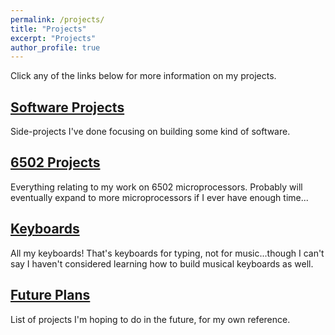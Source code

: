 ```yaml
---
permalink: /projects/
title: "Projects"
excerpt: "Projects"
author_profile: true
---
```


Click any of the links below for more information on my projects.

## [Software Projects](/projects/software)

Side-projects I've done focusing on building some kind of software.

## [6502 Projects](/projects/6502)

Everything relating to my work on 6502 microprocessors. Probably will eventually expand to more microprocessors if I ever have enough time...

## [Keyboards](/projects/keyboards)

All my keyboards! That's keyboards for typing, not for music...though I can't say I haven't considered learning how to build musical keyboards as well.

## [Future Plans](/projects/futureprojects)

List of projects I'm hoping to do in the future, for my own reference.
